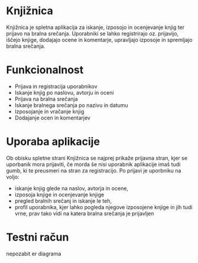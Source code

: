 # Knjižnica
Knjižnica je spletna aplikacija za iskanje, izposojo in ocenjevanje knjig ter prijavo na bralna srečanja. Uporabniki se lahko registrirajo oz. prijavijo, iščejo knjige, dodajajo ocene in komentarje, upravljajo izposoje in spremljajo bralna srečanja.


# Funkcionalnost
- Prijava in registracija uporabnikov
- Iskanje knjig po naslovu, avtorju in oceni
- Prijava na bralna srečanja
- Iskanje bralnega srečanja po nazivu in datumu
- Izposojanje in vračanje knjig
- Dodajanje ocen in komentarjev

# Uporaba aplikacije 
Ob obisku spletne strani Knjižnica se najprej prikaže prijavna stran, kjer se uporbanik mora prijaviti, če morda še nisi uporabnik aplikacije imaš tudi gumb, ki te preusmeri na stran za registracijo. 
Po prijavi je uporbniku na voljo:
- iskanje knjig glede na naslov, avtorja in ocene, 
- izposoja knjige in ocenjevanje knjige
- pregled bralnih srečanj in iskanje le teh,
- profil uporabnika, kjer lahko pogleda njegove izposojene knjige in jih tudi vrne, prav tako vidi na katera bralna srečanja je prijavljen

# Testni račun

nepozabit er diagrama
